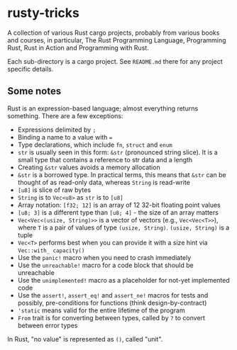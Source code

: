 # rusty-tricks

A collection of various Rust cargo projects, probably from various books and
courses, in particular, The Rust Programming Language, Programming Rust, Rust in
Action and Programming with Rust.

Each sub-directory is a cargo project. See `README.md` there for any project
specific details.

## Some notes

Rust is an expression-based language; almost everything returns something.
There are a few exceptions:

  * Expressions delimited by `;`
  * Binding a name to a value with `=`
  * Type declarations, which include `fn`, `struct` and `enum`
  * `str` is usually seen in this form: `&str` (pronounced string slice). It is
    a small type that contains a reference to str data and a length
  * Creating `&str` values avoids a memory allocation
  * `&str` is a borrowed type. In practical terms, this means that `&str` can be
    thought of as read-only data, whereas `String` is read-write
  * `[u8]` is slice of raw bytes
  * `String` is to `Vec<u8>` as `str` is to `[u8]`
  * Array notation: `[f32; 12]` is an array of 12 32-bit floating point values
  * `[u8; 3]` is a different type than `[u8; 4]` - the size of an array matters
  * `Vec<Vec<(usize, String)>>` is a vector of vectors (e.g., `Vec<Vec<T>>`),
    where `T` is a pair of values of type `(usize, String)`. `(usize, String)`
    is a tuple
  * `Vec<T>` performs best when you can provide it with a size hint via
    `Vec::with_ capacity()`
  * Use the `panic!` macro when you need to crash immediately
  * Use the `unreachable!` macro for a code block that should be unreachable
  * Use the `unimplemented!` macro as a placeholder for not-yet implemented code
  * Use the `assert!`, `assert_eq!` and `assert_ne!` macros for tests and
    possibly, pre-conditions for functions (think design-by-contract)
  * `'static` means valid for the entire lifetime of the program
  * `From` trait is for converting between types, called by `?` to convert
    between error types

In Rust, "no value" is represented as `()`, called "unit".
